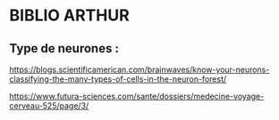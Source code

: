# BIBLIO ARTHUR


## Type de neurones :

https://blogs.scientificamerican.com/brainwaves/know-your-neurons-classifying-the-many-types-of-cells-in-the-neuron-forest/

https://www.futura-sciences.com/sante/dossiers/medecine-voyage-cerveau-525/page/3/
